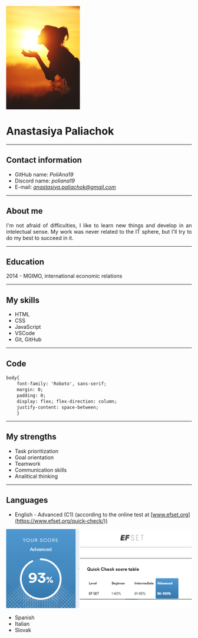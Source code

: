 <img src="https://github.com/PoliAna19/rsschool-cv/blob/gh-pages/photo-cv.jpg?raw=true" width="200" height="280">

# Anastasiya Paliachok
***

## Contact information
* GitHub name: *PoliAna19*
* Discord name: *poliana19*
* E-mail: *anastasiya.paliachok@gmail.com*

***

## About me

<div align="justify"> I'm not afraid of difficulties, I like to learn new things and develop in an intelectual sense. My work was never related to the IT sphere, but I'll try to do my best to succeed in it. </div>

***

## Education
2014 - MGIMO, international economic relations

***

## My skills
* HTML
* CSS
* JavaScript
* VSCode
* Git, GitHub

***

## Code
```
body{
    font-family: 'Roboto', sans-serif;
    margin: 0;
    padding: 0;
    display: flex; flex-direction: column;
    justify-content: space-between;
    }
```
***

## My strengths
* Task prioritization
* Goal orientation
* Teamwork
* Communication skills
* Analitical thinking

***

## Languages
* English - Advanced (C1) (according to the online test at [www.efset.org](https://www.efset.org/quick-check/))

<img src="https://github.com/PoliAna19/rsschool-cv/blob/gh-pages/EFSET-result.jpg?raw=true">

* Spanish
* Italian
* Slovak



